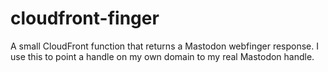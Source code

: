 # cloudfront-finger
A small CloudFront function that returns a Mastodon webfinger response. I use this to point a handle on my own domain to my real Mastodon handle.
